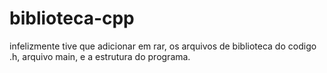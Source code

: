 # biblioteca-cpp
infelizmente tive que adicionar em rar, os arquivos de biblioteca do codigo .h, arquivo main, e a estrutura do programa.
